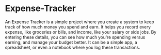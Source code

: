 # Expense-Tracker
An Expense Tracker is a simple project where you create a system to keep track of how much money you spend and earn. It helps you record every expense, like groceries or bills, and income, like your salary or side jobs. By entering these details, you can see how much you're spending versus earning, and manage your budget better. It can be a simple app, a spreadsheet, or even a notebook where you log these transactions.
